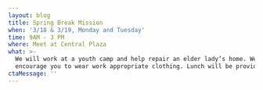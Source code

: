 ```yaml
---
layout: blog
title: Spring Break Mission
when: '3/18 & 3/19, Monday and Tuesday'
time: 9AM - 3 PM
where: Meet at Central Plaza
what: >-
  We will work at a youth camp and help repair an elder lady’s home. We
  encourage you to wear work appropriate clothing. Lunch will be provided.
ctaMessage: ''
---
```


